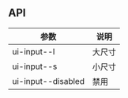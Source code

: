 ## API
| 参数     | 说明           |
|----------|----------------|
| ui-input--l | 大尺寸 |
| ui-input--s | 小尺寸 |
| ui-input--disabled | 禁用 |